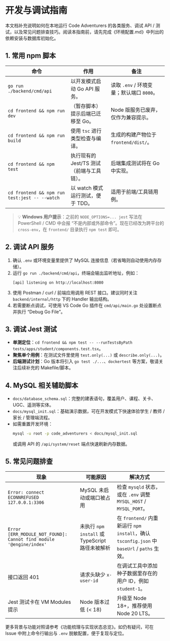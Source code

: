 # 开发与调试指南

本文档补充说明如何在本地运行 Code Adventurers 的各类服务、调试 API / 测试，以及常见问题排查技巧。阅读本指南前，请先完成《环境配置.md》中列出的依赖安装与数据库初始化。

## 1. 常用 npm 脚本

| 命令 | 作用 | 备注 |
| --- | --- | --- |
| `go run ./backend/cmd/api` | 以开发模式启动 Go API 服务。 | 读取 `.env` / 环境变量；默认端口 `8080`。 |
| `cd frontend && npm run dev` | （暂存脚本）提示后端已迁移至 Go。 | Node 版服务已废弃，仅作为兼容提示。 |
| `cd frontend && npm run build` | 使用 `tsc` 进行类型检查与编译。 | 生成的构建产物位于 `frontend/dist/`。 |
| `cd frontend && npm test` | 执行现有的 Jest/TS 测试（前端与工具链）。 | 后端集成测试将在 Go 中实现。 |
| `cd frontend && npm run test:jest -- --watch` | 以 watch 模式运行测试，便于 TDD。 | 适用于前端/工具链用例。 |

> 💡 **Windows 用户提示**：之前的 `NODE_OPTIONS=... jest` 写法在 PowerShell / CMD 中会报 “不是内部或外部命令”。现在已经改为跨平台的 `cross-env`，在 `frontend/` 目录执行 `npm test` 即可。

## 2. 调试 API 服务

1. 确认 `.env` 或环境变量里提供了 MySQL 连接信息（若省略则自动使用内存存储）。
2. 运行 `go run ./backend/cmd/api`，终端会输出监听地址，例如：
   ```text
   [api] listening on http://localhost:8080
   ```
3. 使用 Postman / curl / 前端应用调用 REST 接口。建议同时关注 `backend/internal/http` 下的 Handler 输出结构。
4. 若需要断点调试，可使用 VS Code Go 插件在 `cmd/api/main.go` 处设置断点并执行 “Debug Go File”。

## 3. 调试 Jest 测试

- **单测定位**：`cd frontend && npm test -- --runTestsByPath tests/apps/student/components.test.tsx`。
- **聚焦单个用例**：在测试文件里使用 `test.only(...)` 或 `describe.only(...)`。
- **后端测试计划**：Go 版本将引入 `go test ./...`、`dockertest` 等方案，敬请关注后续补充的 Makefile/脚本。

## 4. MySQL 相关辅助脚本

- `docs/database_schema.sql`：完整的建表语句，覆盖用户、课程、关卡、UGC、遥测等实体。
- `docs/mysql_init.sql`：基础演示数据，可在开发模式下快速体验学生 / 教师 / 家长 / 管理端流程。
- 如需重置开发环境：
  ```bash
  mysql -u root -p code_adventurers < docs/mysql_init.sql
  ```
  或调用 API 的 `/api/system/reset` 端点快速刷新内存数据。

## 5. 常见问题排查

| 现象 | 可能原因 | 解决方式 |
| --- | --- | --- |
| `Error: connect ECONNREFUSED 127.0.0.1:3306` | MySQL 未启动或端口被占用 | 检查 `mysqld` 状态，或在 `.env` 调整 `MYSQL_HOST` / `MYSQL_PORT`。 |
| `Error [ERR_MODULE_NOT_FOUND]: Cannot find module '@engine/index'` | 未执行 `npm install` 或 TypeScript 路径未被解析 | 在 `frontend/` 内重新运行 `npm install`，确认 `tsconfig.json` 中 `baseUrl` / `paths` 生效。 |
| 接口返回 401 | 请求头缺少 `x-user-id` | 在调试工具中添加种子数据里存在的用户 ID，例如 `student-1`。 |
| Jest 测试卡在 VM Modules 提示 | Node 版本过低 (< 18) | 升级至 Node 18+，推荐使用 Node 20 LTS。 |

更多背景与功能对照请参考《功能梳理与实现状态总览》。如仍有疑问，可在 Issue 中附上命令行输出与 `.env` 脱敏配置，便于复现与定位。
